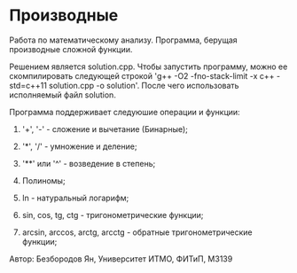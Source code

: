 # Производные
Работа по математическому анализу. Программа, берущая производные сложной
функции.

Решением является solution.cpp. Чтобы запустить программу, можно ее
скомпилировать следующей строкой 'g++ -O2 -fno-stack-limit -x c++ -std=c++11
solution.cpp -o solution'. После чего использовать исполняемый файл solution.

Программа поддерживает следуюшие операции и функции:

1) '+', '-' - сложение и вычетание (Бинарные);

2) '*', '/' - умножение и деление;

3) '**' или '^' - возведение в степень;

4) Полиномы;

5) ln - натуральный логарифм;

6) sin, cos, tg, ctg - тригонометрические функции;

7) arcsin, arccos, arctg, arcctg - обратные тригонометрические функции;

Автор: Безбородов Ян, Университет ИТМО, ФИТиП, M3139
